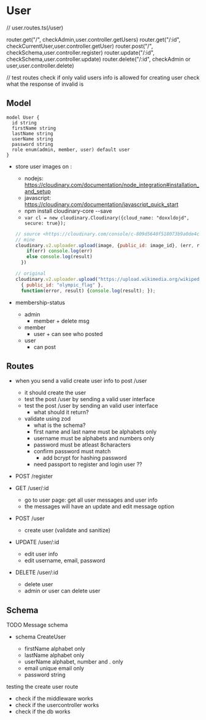 # User

// user.routes.ts(/user)

router.get("/", checkAdmin,user.controller.getUsers)
router.get("/:id", checkCurrentUser,user.controller.getUser)
router.post("/", checkSchema,user.controller.register)
router.update("/:id", checkSchema,user.controller.update)
router.delete("/:id", checkAdmin or user,user.controller.delete)

// test routes
check if only valid users info is allowed for creating user
check what the response of invalid is


## Model

```
model User {
  id string
  firstName string
  lastName string
  userName string
  password string
  role enum(admin, member, user) default user
}
```

- store user images on : <Cloudinary>
  - nodejs: <https://cloudinary.com/documentation/node_integration#installation_and_setup>
  - javascript: <https://cloudinary.com/documentation/javascript_quick_start>
  - npm install cloudinary-core --save
  - `var cl = new cloudinary.Cloudinary({cloud_name: "doxxldojd", secure: true});`

  ```js
  // source <https://cloudinary.com/console/c-809d5640f518073b9a0de4c6fa564f/getting-started>
  // mine
  cloudinary.v2.uploader.upload(image, {public_id: image_id}, (err, result) => {
      if(err) console.log(err)
      else console.log(result)
    })

  // original
  cloudinary.v2.uploader.upload("https://upload.wikimedia.org/wikipedia/commons/a/ae/Olympic_flag.jpg",
    { public_id: "olympic_flag" },
    function(error, result) {console.log(result); });
  ```

- membership-status
  - admin
    - member + delete msg
  - member
    - user + can see who posted
  - user
    - can post

## Routes

- when you send a valid create user info to post /user
  - it should create the user
  - test the post /user by sending a valid user interface
  - test the post /user by sending an valid user interface
    - what should it return?
  - validate using zod
    - what is the schema?
    - first name and last name must be alphabets only
    - username must be alphabets and numbers only
    - password must be atleast 8characters
    - confirm password must match
      - add bcrypt for hashing password
    - need  passport to register and login user ??

- POST /register

- GET /user/:id
  - go to user page: get all user messages and user info
  - the messages will have an update and edit message option
- POST /user
  - create user (validate and sanitize)
- UPDATE /user/:id
  - edit user info
  - edit username, email, password
- DELETE /user/:id
  - delete user
  - admin or user can delete user

## Schema
TODO Message schema

- schema CreateUser

  - firstName alphabet only
  - lastName alphabet only
  - userName alphabet, number and . only
  - email unique email only
  - password string



testing the create user route
- check if the middleware works
- check if the usercontroller works
- check if the db works
